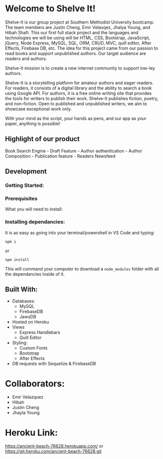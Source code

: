 # Welcome to Shelve It!

Shelve-It is our group project at Southern Methodist University bootcamp. The team members are Justin Cheng, Emir Velasqez, Jhalya Young, and Hibah Shafi. This our first full stack project and the languages and technologies we will be using will be HTML, CSS, Bootstrap, JavaScript, jQuery, Node Express, MySQL, SQL, ORM, CRUD, MVC, quill editor, After Effects, Firebase DB, etc. The idea for this project came from our passion to read books and support unpublished authors. Our target audience are readers and authors.

Shelve-It mission is to create a new internet community to support low-ley authors.

Shelve-It is a storytelling platform for amateur authors and eager readers. For readers, it consists of a digital library and the ability to search a book using Google API. For authors, it is a free online writing site that provides the tools for writers to publish their work. Shelve-It publishes fiction, poetry, and non-fiction. Open to published and unpublished writers, we aim to showcase exceptional work only.

With your mind as the script, your hands as pens, and our app as your paper, anything is possible!

## Highlight of our product

Book Search Engine - Draft Feature - Author authentication - Author Composition - Publication feature - Readers Newsfeed

## Development

### Getting Started:

### Prerequisites

What you will need to install:

### Installing dependancies:

It is as easy as going into your terminal/powershell in VS Code and typing:

```
npm i
```

or

```
npm install
```

This will command your computer to download a `node_modules` folder with all the dependancies inside of it.

## Built With:

- Databases:
  - MySQL
  - FirebaseDB
  - JawsDB
- Hosted on Heroku
- Views
  - Express Handlebars
  - Quill Editor
- Styling:
  - Custom Fonts
  - Bootstrap
  - After Effects
- DB requests with Sequelize & FirebaseDB

# Collaborators:

- Emir Velazquez
- Hibah
- Justin Cheng
- Jhayla Young

# Heroku Link:

https://ancient-beach-76628.herokuapp.com/ or https://git.heroku.com/ancient-beach-76628.git
